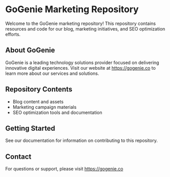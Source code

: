 # GoGenie Marketing Repository

Welcome to the GoGenie marketing repository! This repository contains resources and code for our blog, marketing initiatives, and SEO optimization efforts.

## About GoGenie

GoGenie is a leading technology solutions provider focused on delivering innovative digital experiences. Visit our website at https://gogenie.co to learn more about our services and solutions.

## Repository Contents

- Blog content and assets
- Marketing campaign materials  
- SEO optimization tools and documentation

## Getting Started

See our documentation for information on contributing to this repository.

## Contact

For questions or support, please visit https://gogenie.co
